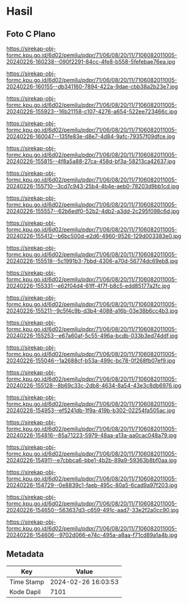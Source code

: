 # Hasil

## Foto C Plano

https://sirekap-obj-formc.kpu.go.id/6d02/pemilu/pdpr/71/06/08/20/11/7106082011005-20240226-160238--090f2291-84cc-4fe8-b558-5fefebae76ea.jpg

https://sirekap-obj-formc.kpu.go.id/6d02/pemilu/pdpr/71/06/08/20/11/7106082011005-20240226-160155--db341160-7894-422a-9dae-cbb38a2b23e7.jpg

https://sirekap-obj-formc.kpu.go.id/6d02/pemilu/pdpr/71/06/08/20/11/7106082011005-20240226-155923--16b21158-c107-4276-a654-522ee723466c.jpg

https://sirekap-obj-formc.kpu.go.id/6d02/pemilu/pdpr/71/06/08/20/11/7106082011005-20240226-160047--135fe83e-d8e7-4d84-9afc-79357f09dfce.jpg

https://sirekap-obj-formc.kpu.go.id/6d02/pemilu/pdpr/71/06/08/20/11/7106082011005-20240226-155815--4f8a5a88-27ca-458d-bf3a-58213ca42637.jpg

https://sirekap-obj-formc.kpu.go.id/6d02/pemilu/pdpr/71/06/08/20/11/7106082011005-20240226-155710--3cd7c943-25b4-4b4e-aeb0-78203d9bb1cd.jpg

https://sirekap-obj-formc.kpu.go.id/6d02/pemilu/pdpr/71/06/08/20/11/7106082011005-20240226-155557--62b6edf0-52b2-4db2-a3dd-2c295f098c6d.jpg

https://sirekap-obj-formc.kpu.go.id/6d02/pemilu/pdpr/71/06/08/20/11/7106082011005-20240226-155412--b6bc500d-e2d6-4960-9526-129d003383e0.jpg

https://sirekap-obj-formc.kpu.go.id/6d02/pemilu/pdpr/71/06/08/20/11/7106082011005-20240226-155518--5c1991b3-7bbd-4306-a70d-56774dc69eb8.jpg

https://sirekap-obj-formc.kpu.go.id/6d02/pemilu/pdpr/71/06/08/20/11/7106082011005-20240226-155331--e62f04d4-61ff-4f7f-b8c5-edd85177a2fc.jpg

https://sirekap-obj-formc.kpu.go.id/6d02/pemilu/pdpr/71/06/08/20/11/7106082011005-20240226-155211--9c5f4c9b-d3b4-4088-a16b-03e38b6cc4b3.jpg

https://sirekap-obj-formc.kpu.go.id/6d02/pemilu/pdpr/71/06/08/20/11/7106082011005-20240226-155253--e67a60af-5c55-496a-bcdb-033b3ed74ddf.jpg

https://sirekap-obj-formc.kpu.go.id/6d02/pemilu/pdpr/71/06/08/20/11/7106082011005-20240226-155046--1a2688cf-b53a-499c-bc78-0f268fb07ef9.jpg

https://sirekap-obj-formc.kpu.go.id/6d02/pemilu/pdpr/71/06/08/20/11/7106082011005-20240226-155128--8b69c33c-2db8-4634-8a54-43e3c8db6976.jpg

https://sirekap-obj-formc.kpu.go.id/6d02/pemilu/pdpr/71/06/08/20/11/7106082011005-20240226-154953--ef5241db-1f9a-419b-b302-02254fa505ac.jpg

https://sirekap-obj-formc.kpu.go.id/6d02/pemilu/pdpr/71/06/08/20/11/7106082011005-20240226-154816--85a71223-5979-48aa-a13a-aa0cac048a79.jpg

https://sirekap-obj-formc.kpu.go.id/6d02/pemilu/pdpr/71/06/08/20/11/7106082011005-20240226-154911--e7cbbca6-bbe1-4b2b-89a9-59363b8bf0aa.jpg

https://sirekap-obj-formc.kpu.go.id/6d02/pemilu/pdpr/71/06/08/20/11/7106082011005-20240226-154729--0e8839c1-faeb-495c-80a5-6cad9a97f203.jpg

https://sirekap-obj-formc.kpu.go.id/6d02/pemilu/pdpr/71/06/08/20/11/7106082011005-20240226-154650--563637d3-c659-491c-aad7-33e2f2a0cc90.jpg

https://sirekap-obj-formc.kpu.go.id/6d02/pemilu/pdpr/71/06/08/20/11/7106082011005-20240226-154606--9702d066-e74c-495a-a8aa-f71cd89a1a4b.jpg


## Metadata

| Key        | Value               |
| ---------- | ------------------- |
| Time Stamp | 2024-02-26 16:03:53 |
| Kode Dapil | 7101                |



